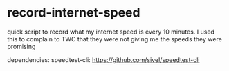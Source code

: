 # record-internet-speed
quick script to record what my internet speed is every 10 minutes.  I used this to complain to TWC that they were not giving me the speeds they were promising


dependencies:
speedtest-cli:  https://github.com/sivel/speedtest-cli
